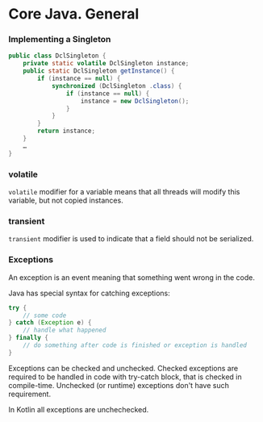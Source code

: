 # Core Java. General

### Implementing a Singleton

```java
public class DclSingleton {
    private static volatile DclSingleton instance;
    public static DclSingleton getInstance() {
        if (instance == null) {
            synchronized (DclSingleton .class) {
                if (instance == null) {
                    instance = new DclSingleton();
                }
            }
        }
        return instance;
    }
    …
}
```

### volatile
`volatile` modifier for a variable means that all threads will modify this variable, but not copied instances.

### transient
`transient` modifier is used to indicate that a field should not be serialized.

### Exceptions
An exception is an event meaning that something went wrong in the code.

Java has special syntax for catching exceptions:

```java
try {
    // some code
} catch (Exception e) {
    // handle what happened
} finally {
    // do something after code is finished or exception is handled
}
```

Exceptions can be checked and unchecked. Checked exceptions are required to be handled in code with try-catch block, that is checked in compile-time. Unchecked (or runtime) exceptions don't have such requirement.

In Kotlin all exceptions are unchechecked.
